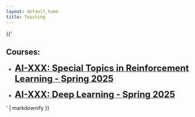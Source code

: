 ```yaml
---
layout: default_home
title: Teaching
---
```




<section class="author">
  <div class="container">


{{'

## <span class="mytext">Courses:</span>

* <b><a href="/strl"><font size="5">AI-XXX: Special Topics in Reinforcement Learning - Spring 2025</font></a></b>

* <b><a href="/dl"><font size="5">AI-XXX: Deep Learning - Spring 2025</font></a></b>








' | markdownify }}
</div>
</section>
